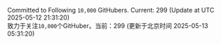 Committed to Following `10,000` GitHubers. Current: <!-- FOLLOWING_COUNT -->299<!-- FOLLOWING_COUNT --> (Update at UTC <!-- LAST_UPDATED -->2025-05-12 21:31:20<!-- LAST_UPDATED -->)<br>
致力于关注`10,000`个GitHuber。当前：<!-- FOLLOWING_COUNT -->299<!-- FOLLOWING_COUNT --> (更新于北京时间 <!-- LAST_UPDATED_CST -->2025-05-13 05:31:20<!-- LAST_UPDATED_CST -->)
